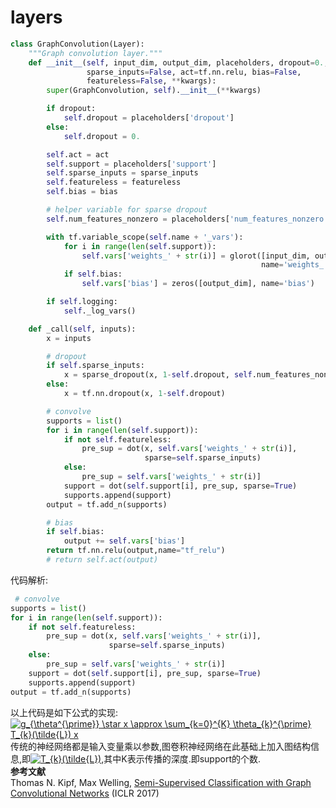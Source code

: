 # layers
```python
class GraphConvolution(Layer):
    """Graph convolution layer."""
    def __init__(self, input_dim, output_dim, placeholders, dropout=0.,
                 sparse_inputs=False, act=tf.nn.relu, bias=False,
                 featureless=False, **kwargs):
        super(GraphConvolution, self).__init__(**kwargs)

        if dropout:
            self.dropout = placeholders['dropout']
        else:
            self.dropout = 0.

        self.act = act
        self.support = placeholders['support']
        self.sparse_inputs = sparse_inputs
        self.featureless = featureless
        self.bias = bias

        # helper variable for sparse dropout
        self.num_features_nonzero = placeholders['num_features_nonzero']

        with tf.variable_scope(self.name + '_vars'):
            for i in range(len(self.support)):
                self.vars['weights_' + str(i)] = glorot([input_dim, output_dim],
                                                        name='weights_' + str(i))
            if self.bias:
                self.vars['bias'] = zeros([output_dim], name='bias')

        if self.logging:
            self._log_vars()

    def _call(self, inputs):
        x = inputs

        # dropout
        if self.sparse_inputs:
            x = sparse_dropout(x, 1-self.dropout, self.num_features_nonzero)
        else:
            x = tf.nn.dropout(x, 1-self.dropout)

        # convolve
        supports = list()
        for i in range(len(self.support)):
            if not self.featureless:
                pre_sup = dot(x, self.vars['weights_' + str(i)],
                              sparse=self.sparse_inputs)
            else:
                pre_sup = self.vars['weights_' + str(i)]
            support = dot(self.support[i], pre_sup, sparse=True)
            supports.append(support)
        output = tf.add_n(supports)

        # bias
        if self.bias:
            output += self.vars['bias']
        return tf.nn.relu(output,name="tf_relu")
        # return self.act(output)
```
代码解析:
```python
 # convolve
supports = list()
for i in range(len(self.support)):
    if not self.featureless:
        pre_sup = dot(x, self.vars['weights_' + str(i)],
                      sparse=self.sparse_inputs)
    else:
        pre_sup = self.vars['weights_' + str(i)]
    support = dot(self.support[i], pre_sup, sparse=True)
    supports.append(support)
output = tf.add_n(supports)

```
以上代码是如下公式的实现:
<a href="https://www.codecogs.com/eqnedit.php?latex=g_{\theta^{\prime}}&space;\star&space;x&space;\approx&space;\sum_{k=0}^{K}&space;\theta_{k}^{\prime}&space;T_{k}(\tilde{L})&space;x" target="_blank"><img src="https://latex.codecogs.com/gif.latex?g_{\theta^{\prime}}&space;\star&space;x&space;\approx&space;\sum_{k=0}^{K}&space;\theta_{k}^{\prime}&space;T_{k}(\tilde{L})&space;x" title="g_{\theta^{\prime}} \star x \approx \sum_{k=0}^{K} \theta_{k}^{\prime} T_{k}(\tilde{L}) x" /></a>  
传统的神经网络都是输入变量乘以参数,图卷积神经网络在此基础上加入图结构信息,即<a href="https://www.codecogs.com/eqnedit.php?latex=T_{k}(\tilde{L})" target="_blank"><img src="https://latex.codecogs.com/gif.latex?T_{k}(\tilde{L})" title="T_{k}(\tilde{L})" /></a>,其中K表示传播的深度.即support的个数.  
**参考文献**  
Thomas N. Kipf, Max Welling, [Semi-Supervised Classification with Graph Convolutional Networks](http://arxiv.org/abs/1609.02907) (ICLR 2017)


